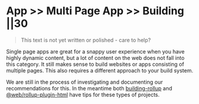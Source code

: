 # App >> Multi Page App >> Building ||30

> This text is not yet written or polished - care to help?

Single page apps are great for a snappy user experience when you have highly dynamic content, but a lot of content on the web does not fall into this category. It still makes sense to build websites or apps consisting of multiple pages. This also requires a different approach to your build system.

We are still in the process of investigating and documenting our recommendations for this. In the meantime both [building-rollup](/building/building-rollup.html) and [@web/rollup-plugin-html](https://modern-web.dev/docs/building/rollup-plugin-html/) have tips for these types of projects.

